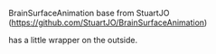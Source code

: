 BrainSurfaceAnimation base from StuartJO (https://github.com/StuartJO/BrainSurfaceAnimation)

has a little wrapper on the outside.
